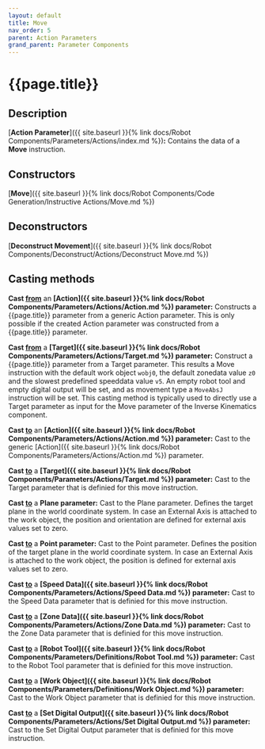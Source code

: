 ```yaml
---
layout: default
title: Move
nav_order: 5
parent: Action Parameters
grand_parent: Parameter Components
---
```


# **{{page.title}}**

## **Description**

[**Action Parameter**]({{ site.baseurl }}{% link docs/Robot Components/Parameters/Actions/index.md %})**:** 
Contains the data of a **Move** instruction.

## **Constructors**

[**Move**]({{ site.baseurl }}{% link docs/Robot Components/Code Generation/Instructive Actions/Move.md %})

## **Deconstructors**

[**Deconstruct Movement**]({{ site.baseurl }}{% link docs/Robot Components/Deconstruct/Actions/Deconstruct Move.md %})

## **Casting methods**

**Cast <u>from</u>** an **[Action]({{ site.baseurl }}{% link docs/Robot Components/Parameters/Actions/Action.md %}) parameter:** Constructs a {{page.title}} parameter from a generic Action parameter. This is only possible if the created Action parameter was constructed from a {{page.title}} parameter.

**Cast <u>from</u>** a **[Target]({{ site.baseurl }}{% link docs/Robot Components/Parameters/Actions/Target.md %}) parameter:** Construct a {{page.title}} parameter from a Target parameter. This results a Move instruction with the default work object `wobj0`, the default zonedata value `z0` and the slowest predefined speeddata value `v5`. An empty robot tool and empty digital output will be set, and as movement type a `MoveAbsJ` instruction will be set. This casting method is typically used to directly use a Target parameter as input for the Move parameter of the Inverse Kinematics component. 

**Cast <u>to</u>** an **[Action]({{ site.baseurl }}{% link docs/Robot Components/Parameters/Actions/Action.md %}) parameter:** Cast to the generic [Action]({{ site.baseurl }}{% link docs/Robot Components/Parameters/Actions/Action.md %}) parameter. 

**Cast <u>to</u>** a **[Target]({{ site.baseurl }}{% link docs/Robot Components/Parameters/Actions/Target.md %}) parameter:** Cast to the Target parameter that is definied for this move instruction.

**Cast <u>to</u>** a **Plane parameter:** Cast to the Plane parameter. Defines the target plane in the world coordinate system. In case an External Axis is attached to the work object, the position and orientation  are defined for external axis values set to zero. 

**Cast <u>to</u>** a **Point parameter:** Cast to the Point parameter. Defines the position of the target plane in the world coordinate system. In case an External Axis is attached to the work object, the position is defined for external axis values set to zero. 

**Cast <u>to</u>** a **[Speed Data]({{ site.baseurl }}{% link docs/Robot Components/Parameters/Actions/Speed Data.md %}) parameter:** Cast to the Speed Data parameter that is definied for this move instruction.

**Cast <u>to</u>** a **[Zone Data]({{ site.baseurl }}{% link docs/Robot Components/Parameters/Actions/Zone Data.md %}) parameter:** Cast to the Zone Data parameter that is definied for this move instruction.

**Cast <u>to</u>** a **[Robot Tool]({{ site.baseurl }}{% link docs/Robot Components/Parameters/Definitions/Robot Tool.md %}) parameter:** Cast to the Robot Tool parameter that is definied for this move instruction.

**Cast <u>to</u>** a **[Work Object]({{ site.baseurl }}{% link docs/Robot Components/Parameters/Definitions/Work Object.md %}) parameter:** Cast to the Work Object parameter that is definied for this move instruction.

**Cast <u>to</u>** a **[Set Digital Output]({{ site.baseurl }}{% link docs/Robot Components/Parameters/Actions/Set Digital Output.md %}) parameter:** Cast to the Set Digital Output parameter that is definied for this move instruction.